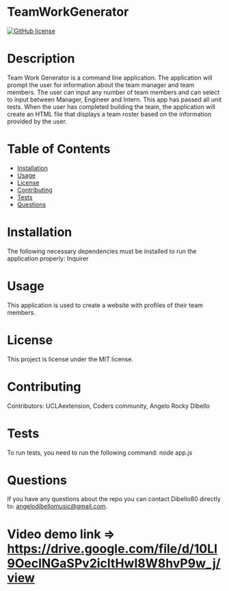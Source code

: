 # TeamWorkGenerator
[![GitHub license](https://img.shields.io/badge/license-MIT-blue.svg)](https://github.com/Dibello80/TeamWorkGenerator)
# Description
  Team Work Generator is a command line application. The application will prompt the user for information about the team manager and team members. The user can input any number of team members and can select to input between Manager, Engineer and Intern. This app has passed all unit tests. When the user has completed building the team, the application will create an HTML file that displays a team roster based on the information provided by the user.
# Table of Contents 
* [Installation](#installation)
* [Usage](#usage)
* [License](#license)
* [Contributing](#contributing)
* [Tests](#tests)
* [Questions](#questions)
# Installation
The following necessary dependencies must be installed to run the application properly: Inquirer
# Usage
​This application is used to create a website with profiles of their team members.
# License
This project is license under the MIT license.
# Contributing
​Contributors: UCLAextension, Coders community, Angelo Rocky Dibello
# Tests
To run tests, you need to run the following command: node app.js
# Questions
If you have any questions about the repo you can contact Dibello80 directly to: angelodibellomusic@gmail.com.
# Video demo link => https://drive.google.com/file/d/10LI9OeclNGaSPv2icItHwI8W8hvP9w_j/view
